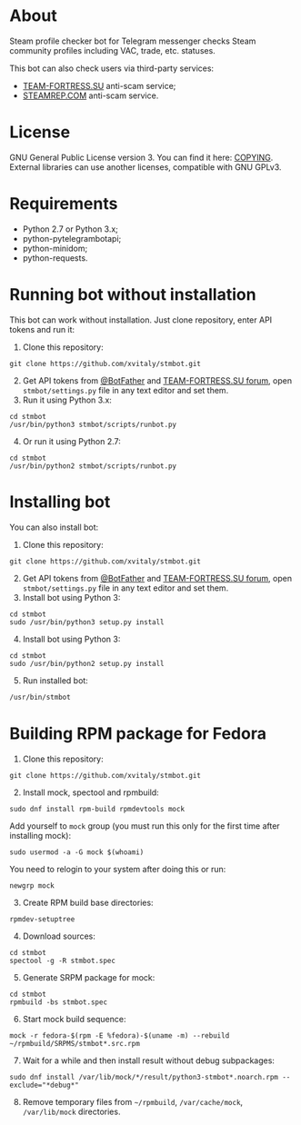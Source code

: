 # About
Steam profile checker bot for Telegram messenger checks Steam community profiles including VAC, trade, etc. statuses.

This bot can also check users via third-party services:
 * [TEAM-FORTRESS.SU](https://check.team-fortress.su/) anti-scam service;
 * [STEAMREP.COM](https://steamrep.com/) anti-scam service.

# License
GNU General Public License version 3. You can find it here: [COPYING](COPYING). External libraries can use another licenses, compatible with GNU GPLv3.

# Requirements
 * Python 2.7 or Python 3.x;
 * python-pytelegrambotapi;
 * python-minidom;
 * python-requests.

# Running bot without installation
This bot can work without installation. Just clone repository, enter API tokens and run it:
 1. Clone this repository:
 ```
 git clone https://github.com/xvitaly/stmbot.git
 ```
 2. Get API tokens from [@BotFather](https://t.me/BotFather) and [TEAM-FORTRESS.SU forum](http://forum.team-fortress.su/threads/5115/), open `stmbot/settings.py` file in any text editor and set them.
 3. Run it using Python 3.x:
 ```
 cd stmbot
 /usr/bin/python3 stmbot/scripts/runbot.py
 ```
 4. Or run it using Python 2.7:
 ```
 cd stmbot
 /usr/bin/python2 stmbot/scripts/runbot.py
 ```

# Installing bot
You can also install bot:
 1. Clone this repository:
 ```
 git clone https://github.com/xvitaly/stmbot.git
 ```
 2. Get API tokens from [@BotFather](https://t.me/BotFather) and [TEAM-FORTRESS.SU forum](http://forum.team-fortress.su/threads/5115/), open `stmbot/settings.py` file in any text editor and set them.
 3. Install bot using Python 3:
 ```
 cd stmbot
 sudo /usr/bin/python3 setup.py install
 ```
 4. Install bot using Python 3:
 ```
 cd stmbot
 sudo /usr/bin/python2 setup.py install
 ```
 5. Run installed bot:
 ```bash
 /usr/bin/stmbot
 ```

# Building RPM package for Fedora
 1. Clone this repository:
 ```
 git clone https://github.com/xvitaly/stmbot.git
 ```
 2. Install mock, spectool and rpmbuild:
 ```
 sudo dnf install rpm-build rpmdevtools mock
 ```

 Add yourself to `mock` group (you must run this only for the first time after installing mock):
 ```
 sudo usermod -a -G mock $(whoami)
 ```
 You need to relogin to your system after doing this or run:
 ```
 newgrp mock
 ```
 3. Create RPM build base directories:
 ```
 rpmdev-setuptree
 ```
 4. Download sources:
 ```
 cd stmbot
 spectool -g -R stmbot.spec
 ```
 5. Generate SRPM package for mock:
 ```
 cd stmbot
 rpmbuild -bs stmbot.spec
 ```
 6. Start mock build sequence:
 ```
 mock -r fedora-$(rpm -E %fedora)-$(uname -m) --rebuild ~/rpmbuild/SRPMS/stmbot*.src.rpm
 ```
 7. Wait for a while and then install result without debug subpackages:
 ```
 sudo dnf install /var/lib/mock/*/result/python3-stmbot*.noarch.rpm --exclude="*debug*"
 ```
 8. Remove temporary files from `~/rpmbuild`, `/var/cache/mock`, `/var/lib/mock` directories.